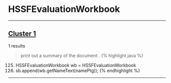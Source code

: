 # HSSFEvaluationWorkbook

***

## [Cluster 1](./1)
1 results
> print out a summary of the document . 
{% highlight java %}
125. HSSFEvaluationWorkbook wb = HSSFEvaluationWorkbook
127. sb.append(wb.getNameText(namePtg));
{% endhighlight %}

***

